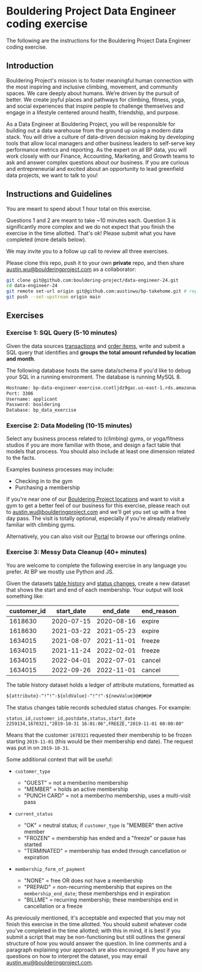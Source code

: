 # Bouldering Project Data Engineer coding exercise

The following are the instructions for the Bouldering Project Data Engineer coding exercise.

## Introduction

Bouldering Project's mission is to foster meaningful human connection with the most inspiring and inclusive climbing, movement, and community spaces. We care deeply about humans. We’re driven by the pursuit of better. We create joyful places and pathways for climbing, fitness, yoga, and social experiences that inspire people to challenge themselves and engage in a lifestyle centered around health, friendship, and purpose.

As a Data Engineer at Bouldering Project, you will be responsible for building out a data warehouse from the ground up using a modern data stack. You will drive a culture of data-driven decision making by developing tools that allow local managers and other business leaders to self-serve key performance metrics and reporting. As the expert on all BP data, you will work closely with our Finance, Accounting, Marketing, and Growth teams to ask and answer complex questions about our business. If you are curious and entrepreneurial and excited about an opportunity to lead greenfield data projects, we want to talk to you!

## Instructions and Guidelines

You are meant to spend about 1 hour total on this exercise.

Questions 1 and 2 are meant to take ~10 minutes each. Question 3 is significantly more complex and we do not expect that you finish the exercise in the time allotted. That's ok! Please submit what you have completed (more details below).

We may invite you to a follow up call to review all three exercises.

Please clone this repo, push it to your own **private** repo, and then share austin.wu@boulderingproject.com as a collaborator:
```sh
git clone git@github.com:bouldering-project/data-engineer-24.git
cd data-engineer-24
git remote set-url origin git@github.com:austinwu/bp-takehome.git # replace with your own private repo
git push --set-upstream origin main
```

## Exercises

### Exercise 1: SQL Query (5-10 minutes)

Given the data sources [transactions](data-sources/transactions.csv) and [order items](data-sources/order-items.csv), write and submit a SQL query that identifies and **groups the total amount refunded by location and month**.

The following database hosts the same data/schema if you'd like to debug your SQL in a running environment. The database is running MySQL 8.

```txt
Hostname: bp-data-engineer-exercise.ccotljdz9gac.us-east-1.rds.amazonaws.com
Port: 3306
Username: applicant
Password: bouldering
Database: bp_data_exercise
```

### Exercise 2: Data Modeling (10-15 minutes)

Select any business process related to (climbing) gyms, or yoga/fitness studios if you are more familiar with those, and design a fact table that models that process. You should also include at least one dimension related to the facts.

Examples business processes may include:
- Checking in to the gym
- Purchasing a membership

If you're near one of our [Bouldering Project locations](https://boulderingproject.com/all-locations/) and want to visit a gym to get a better feel of our business for this exercise, please reach out to austin.wu@boulderingproject.com and we'll get you set up with a free day pass. The visit is totally optional, especially if you're already relatively familiar with climbing gyms.

Alternatively, you can also visit our [Portal](https://boulderingproject.portal.approach.app) to browse our offerings online.

### Exercise 3: Messy Data Cleanup (40+ minutes)

You are welcome to complete the following exercise in any language you prefer. At BP we mostly use Python and JS.

Given the datasets [table history](data-sources/table-history.csv) and [status changes](data-sources/status-changes.csv), create a new dataset that shows the start and end of each membership. Your output will look something like:

| customer_id | start_date | end_date | end_reason |
| --- | --- | --- | --- |
| 1618630 | 2020-07-15 | 2020-08-16 | expire |
| 1618630 | 2021-03-22 | 2021-05-23 | expire |
| 1634015 | 2021-08-07 | 2021-11-01 | freeze |
| 1634015 | 2021-11-24 | 2022-02-01 | freeze |
| 1634015 | 2022-04-01 | 2022-07-01 | cancel |
| 1634015 | 2022-09-26 | 2022-11-01 | cancel |

The table history dataset holds a ledger of attribute mutations, formatted as
```txt
${attribute}-^!^!^-${oldValue}-^!^!^-${newValue}@#@#@#
```

The status changes table records scheduled status changes. For example:
```csv
status_id,customer_id,postdate,status,start_date
2259134,1670321,"2019-10-31 16:01:06",FREEZE,"2019-11-01 00:00:00"
```
Means that the customer `1670321` requested their membership to be frozen starting `2019-11-01` (this would be their membership end date). The request was put in on `2019-10-31`.

Some additional context that will be useful:

- `customer_type`
    - "GUEST" = not a member/no membership
    - "MEMBER" = holds an active membership
    - "PUNCH CARD" = not a member/no membership, uses a multi-visit pass

- `current_status`
    - "OK" = neutral status; if `customer_type` is "MEMBER" then active member
    - "FROZEN" = membership has ended and a "freeze" or pause has started
    - "TERMINATED" = membership has ended through cancellation or expiration

- `membership_form_of_payment`
    - "NONE" = free OR does not have a membership
    - "PREPAID" = non-recurring membership that expires on the `membership_end_date`; these memberships end in expiration
    - "BILLME" = recurring membership; these memberships end in cancellation or a freeze

As previously mentioned, it's acceptable and expected that you may not finish this exercise in the time allotted. You should submit whatever code you've completed in the time allotted; with this in mind, it is best if you submit a script that may be non-functioning but still outlines the general structure of how you would answer the question. In line comments and a paragraph explaining your approach are also encouraged. If you have any questions on how to interpret the dataset, you may email austin.wu@boulderingproject.com.
